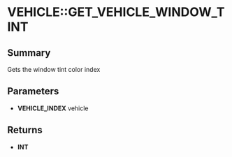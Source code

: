 # VEHICLE::GET_VEHICLE_WINDOW_TINT

## Summary
Gets the window tint color index

## Parameters
* **VEHICLE_INDEX** vehicle

## Returns
* **INT**